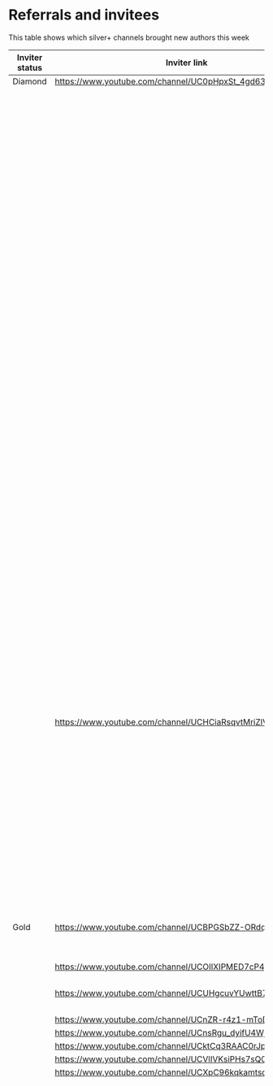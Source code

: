 # Referrals and invitees

This table shows which silver+ channels brought new authors this week

| Inviter status | Inviter link | Channel ID | Link YT | Status |
| --- | --- | --- | --- | --- |
| Diamond | https://www.youtube.com/channel/UC0pHpxSt_4gd63WylQL0cVQ | 44254 | https://www.youtube.com/channel/UCVlIVKsiPHs7sQ0Nr8PeM0A | Gold |
|  |  |  | https://www.youtube.com/channel/UCWaUsKFMp7-1clDMDzozxEQ | Bronze |
|  |  |  | https://www.youtube.com/channel/UCDfBROW84MZz90jOYnozdXA | Bronze |
|  |  |  | https://www.youtube.com/channel/UCg4VG6SBCBKjTP_v3tRRj2w | Bronze |
|  |  |  | https://www.youtube.com/channel/UCRvu4oMb7WXociGqvnMJpOQ | Bronze |
|  |  |  | https://www.youtube.com/channel/UCkMe-mELtGq6BKWNDvZco4w | Bronze |
|  |  |  | https://www.youtube.com/channel/UC9V2GkWS_e6X-CWq41olv9g | Bronze |
|  |  |  | https://www.youtube.com/channel/UCW_dBkTixLpC0gR3qGYW-Rw | Bronze |
|  |  |  | https://www.youtube.com/channel/UC9iIw5uJ1ZSJ7M8llQGO8lg | Opted Out |
|  |  |  | https://www.youtube.com/channel/UC0VxXtlYLDHrwVT_FYYimGQ | Bronze |
|  |  |  | https://www.youtube.com/channel/UCJQeiHnRvA-FyYMg7A8TwBQ | Bronze |
|  |  |  | https://www.youtube.com/channel/UCuDphpSxOnXlI_dr1jl6XVg | Bronze |
|  |  |  | https://www.youtube.com/channel/UC3VXhWOc1QJ5WSMqhhJmg3w | Bronze |
|  |  |  | https://www.youtube.com/channel/UCl_n6dZmTxLxRCsdLK7O_tw | Bronze |
|  |  |  | https://www.youtube.com/channel/UCAI6GOAA4lWfuJ5rFDM27pw | Bronze |
|  |  |  | https://www.youtube.com/channel/UCFg-dO4ePXq_QlqzS5-2_dg | Bronze |
|  |  |  | https://www.youtube.com/channel/UCoOe_wUpk3IdwElwyvG-sug | Bronze |
|  |  |  | https://www.youtube.com/channel/UCUl__orjKEoABoq2Zafw_DA | Bronze |
|  |  |  | https://www.youtube.com/channel/UCcraVMU9bGdpRDgKKpkgXYA | Bronze |
|  |  |  | https://www.youtube.com/channel/UCjdufTUT2SpVMqP1uzhEhxQ | Rejected |
|  |  |  | https://www.youtube.com/channel/UC51V7MNu5aBheWgBsFVGmiA | Rejected |
|  |  |  | https://www.youtube.com/channel/UCA9xUQ1bz2KNXqYi_OCbzJA | Bronze |
|  |  |  | https://www.youtube.com/channel/UCwuugYbdhK_YL57YhaPIGRQ | Bronze |
|  |  |  | https://www.youtube.com/channel/UC8QzXCuMq_HRXg9zSw8q3XA | Bronze |
|  |  |  | https://www.youtube.com/channel/UC8fWsqOimoyO94zrnsWOWuQ | Silver |
|  |  |  | https://www.youtube.com/channel/UCda6VwcQZFTxYU9oTgKQDHg | Bronze |
|  |  |  | https://www.youtube.com/channel/UCSrfCCeiRSch6DyMJpt3MJA | Bronze |
|  |  |  | https://www.youtube.com/channel/UCawKMi5B1SNKKYOqdPK2C8A | Bronze |
|  |  |  | https://www.youtube.com/channel/UCD0l-xNxxr4482J6ZSVuxHA | Bronze |
|  |  |  | https://www.youtube.com/channel/UCBBJ0n7u66aY-zmRXxlfmVg | Bronze |
|  |  |  | https://www.youtube.com/channel/UCGOpNieRY4oZByV_aS-CoWQ | Bronze |
|  |  |  | https://www.youtube.com/channel/UCf3OIrhN_v72tX99Jo9HWbA | Bronze |
|  |  |  | https://www.youtube.com/channel/UCEv5vDqUV6Dr4VMlCpJITMw | Bronze |
|  |  |  | https://www.youtube.com/channel/UC_xeTdJSxoSj8w8QHvAOn7A | Opted Out |
|  |  |  | https://www.youtube.com/channel/UCeg5QJX-ACX9wh3aVZ9aNsQ | Silver |
|  |  |  | https://www.youtube.com/channel/UCD7h0JsmEIuSuc0XS4UeLrA | Bronze |
|  |  |  | https://www.youtube.com/channel/UC8Q0l8qmn0DTOwfXsQsMsOw | Bronze |
|  |  |  | https://www.youtube.com/channel/UCvLUz8OizfTUW9IRk7QI-3A | Bronze |
|  |  |  | https://www.youtube.com/channel/UCl-GHl189q4erRjnnVmqNUA | Bronze |
|  |  |  | https://www.youtube.com/channel/UCEd1U8sdaYjMDH0SyHrItgQ | Bronze |
|  |  |  | https://www.youtube.com/channel/UCE_PKcLWu_sHFDw8NN2Y8bA | Bronze |
|  |  |  | https://www.youtube.com/channel/UCOnBa_KEScMJmyehmrJkxGQ | Bronze |
|  |  |  | https://www.youtube.com/channel/UCnkdgxjGxAUPHuxxWV3be7A | Gold |
|  |  |  | https://www.youtube.com/channel/UCL4fNK9Ko8vh5dABhLKJQxw | Bronze |
|  |  |  | https://www.youtube.com/channel/UCXxenuxgRX6Y4gF7hBdNkEw | Bronze |
|  |  |  | https://www.youtube.com/channel/UCIvE8ItXSDuTus05wVSnJZg | Bronze |
|  |  |  | https://www.youtube.com/channel/UC0LU6z7NEoTnwUL6C4zB3ig | Bronze |
|  | https://www.youtube.com/channel/UCHCiaRsqvtMriZlVxYMP5ig | 47429 | https://www.youtube.com/channel/UCHaZ74d8dJjJyYZsjlAj5hQ | Rejected |
|  |  |  | https://www.youtube.com/channel/UCkTN2J_R8VwxSJedF3b710g | Bronze |
|  |  |  | https://www.youtube.com/channel/UCYn2EOLR8YZ_ahnjmFpGTEg | Opted Out |
|  |  |  | https://www.youtube.com/channel/UCYmqjxHbjV9lKuTofD8-X7Q | Bronze |
|  |  |  | https://www.youtube.com/channel/UC6PbeXghiDXkjlK-krFVDTQ | Bronze |
|  |  |  | https://www.youtube.com/channel/UChxRgmxffo6e5ptweAVIH_A | Bronze |
|  |  |  | https://www.youtube.com/channel/UCVpO69c1S4NM4TYPj-6-0Mw | Bronze |
|  |  |  | https://www.youtube.com/channel/UCHdkkJDySpF1UYKQQlu0-3Q | Bronze |
|  |  |  | https://www.youtube.com/channel/UCygJ4RrWJMvZ-rGF2XTROBA | Rejected |
|  |  |  | https://www.youtube.com/channel/UCsqI4EZX0X5ZUbg8JpL8FVg | Bronze |
|  |  |  | https://www.youtube.com/channel/UC3voCTQ63lVf8f_89hJWTkg | Bronze |
|  |  |  | https://www.youtube.com/channel/UC4SKRaOI-0z2ypszGAPgKdg | Opted Out |
|  |  |  | https://www.youtube.com/channel/UCMTNFQq_YiAjVCp8VLx3LhQ | Bronze |
|  |  |  | https://www.youtube.com/channel/UCOc4svN8QddiRNcA5QabdJg | Bronze |
| Gold | https://www.youtube.com/channel/UCBPGSbZZ-ORdqrt2-tOrO9w | 42049 | https://www.youtube.com/channel/UC87fkV0vXIrPR4Yl-sdhhfw | Bronze |
|  |  |  | https://www.youtube.com/channel/UCV8NLygvq9KskIzs11OVPTg | Bronze |
|  |  |  | https://www.youtube.com/channel/UCXD6EDOKPZz2xjwUDIZ8WBA | Bronze |
|  | https://www.youtube.com/channel/UCOIlXIPMED7cP4pEdjDpfAA | 47867 | https://www.youtube.com/channel/UClbZxIUt6NPIOqfzxBTlKMw | Bronze |
|  |  |  | https://www.youtube.com/channel/UC4HeGKFISGXwFYf1H9A5e7Q | Bronze |
|  | https://www.youtube.com/channel/UCUHgcuvYUwttB7hD0qjCf_A | 49243 | https://www.youtube.com/channel/UCQzK-9RleXdHOhLrVMGXkzQ | Bronze |
|  |  |  | https://www.youtube.com/channel/UCSSj-6uxEPFwb22JeVyY2Wg | Silver |
|  | https://www.youtube.com/channel/UCnZR-r4z1-mToDX5VcQAuNg | 49495 | https://www.youtube.com/channel/UCadH4jbfoOB-aT37iBR5h_Q | Gold |
|  | https://www.youtube.com/channel/UCnsRgu_dyifU4WjXUkWqQnA | 29488 | https://www.youtube.com/channel/UCoqYnL7pwaxa064OgcOzlsw | Bronze |
|  | https://www.youtube.com/channel/UCktCq3RAAC0rJplT0gfgaog | 29064 | https://www.youtube.com/channel/UC-u_IzfsOVXwNq5A_MaIofw | Bronze |
|  | https://www.youtube.com/channel/UCVlIVKsiPHs7sQ0Nr8PeM0A | 55947 | https://www.youtube.com/channel/UCabzYSoiRfBofvrxEtFOsAg | Bronze |
|  | https://www.youtube.com/channel/UCXpC96kqkamtsdTJBoJqnEQ | 46478 | https://www.youtube.com/channel/UCsbE_2Gl0YXZh36AMnht55g | Bronze |
|  |  |  | https://www.youtube.com/channel/UC7WTWC4jWKuNZ5aua76u0Wg | Bronze |
|  |  |  | https://www.youtube.com/channel/UCrIJEpnWoDc84reS6-ur3ww | Bronze |
|  |  |  | https://www.youtube.com/channel/UCEmS66GJfa-ypdbLEXKXqFA | Bronze |
|  |  |  | https://www.youtube.com/channel/UCfO3Qe4KCOjgL8wjpNXWpDA | Bronze |
|  |  |  | https://www.youtube.com/channel/UCdHe-6XabvK8X3oAf_7_5mA | Opted Out |
|  |  |  | https://www.youtube.com/channel/UCNti3nJjZ2pOpuXDsB-RyMw | Bronze |
|  |  |  | https://www.youtube.com/channel/UCHU5W5B0i_uYE3aLM8F6WFA | Opted Out |
|  |  |  | https://www.youtube.com/channel/UC4HGCgO3OCKLZ6wtenaKHHA | Bronze |
|  |  |  | https://www.youtube.com/channel/UCBOuhVKUBZs_xkuHjlwsUqQ | Bronze |
|  |  |  | https://www.youtube.com/channel/UCLInfVHwlk3uj3bq33sSYMA | Bronze |
|  |  |  | https://www.youtube.com/channel/UCXBzQbiVp-nowmLVSuHksyw | Rejected |
|  |  |  | https://www.youtube.com/channel/UCM-iJ1oZ99HEv8WBXA6NEwQ | Bronze |
|  |  |  | https://www.youtube.com/channel/UCUSz_h3P8Eht6kM1JU8hpXQ | Bronze |
|  |  |  | https://www.youtube.com/channel/UCq_Ci5zTfe8jNm718UKg6aA | Rejected |
|  |  |  | https://www.youtube.com/channel/UCOuVZcKoBlfDeHRrPOtVXRQ | Rejected |
|  |  |  | https://www.youtube.com/channel/UCeBNeilVWYJHw2Ty1VIZ_lw | Bronze |
|  |  |  | https://www.youtube.com/channel/UC21GZQK8xfmNXpY8nAGOvLA | Rejected |
|  |  |  | https://www.youtube.com/channel/UC2mGN6rAvBPiqgQs8zbRMmA | Bronze |
|  |  |  | https://www.youtube.com/channel/UCGodvMVYTr__KZpvInX_AfA | Bronze |
|  |  |  | https://www.youtube.com/channel/UCxyyqOkmawPUkyzJaCbMw6Q | Bronze |
|  |  |  | https://www.youtube.com/channel/UCce2ynBJ7O1g5cX6AV977QQ | Bronze |
|  |  |  | https://www.youtube.com/channel/UCuMWZxbVuEJlJYYTFZQ3IIw | Rejected |
|  |  |  | https://www.youtube.com/channel/UC_hd4uYtIzkVlPEzF0PK6ag | Bronze |
|  |  |  | https://www.youtube.com/channel/UCjn5iaZoXxVbIsIEiXxyC1Q | Bronze |
|  |  |  | https://www.youtube.com/channel/UC38JIW-Crgvnav-L_Q0PFPA | Rejected |
|  |  |  | https://www.youtube.com/channel/UCaJS2cI4VByEd5rirXo0sVA | Bronze |
|  |  |  | https://www.youtube.com/channel/UCp2rI-WMQ4t8yUp6Nmu-mIw | Bronze |
|  |  |  | https://www.youtube.com/channel/UCtjis7xkbxBMoaQniw2NKJw | Bronze |
|  |  |  | https://www.youtube.com/channel/UCDS6PRV2GpDRR8RoBdcy0OA | Bronze |
|  |  |  | https://www.youtube.com/channel/UC6vcpmLNQSzhuflfYyqxjug | Bronze |
|  |  |  | https://www.youtube.com/channel/UCO8DnX8ALhfPAI9Q6NsJBEA | Bronze |
|  |  |  | https://www.youtube.com/channel/UCYnnYqiG5w1PXAdiHvidHyw | Bronze |
|  |  |  | https://www.youtube.com/channel/UC9Qn5dw_gCWgL_unbQX1ugA | Bronze |
|  |  |  | https://www.youtube.com/channel/UC3DPcqcEu9GQWMjzXjCyDbA | Opted Out |
|  |  |  | https://www.youtube.com/channel/UCuvc3Nt8AiglBRA8kbpmIaQ | Rejected |
|  |  |  | https://www.youtube.com/channel/UCQ8D5IKCUuWKmBpauBPUvWA | Bronze |
|  |  |  | https://www.youtube.com/channel/UC1aTzO3Ntav-13aNpO2St0w | Bronze |
|  |  |  | https://www.youtube.com/channel/UC9NaQwg-5GXxk0KvfZ5Bptw | Bronze |
|  |  |  | https://www.youtube.com/channel/UCBKNPVtNEyRLt5Q2IJntEaA | Bronze |
|  |  |  | https://www.youtube.com/channel/UCJwiJH2D54H6zQP77wX7e4w | Bronze |
|  |  |  | https://www.youtube.com/channel/UCkpte58-bqoAmzCvSGPxQnw | Bronze |
|  |  |  | https://www.youtube.com/channel/UCiYOTNtZfOnpHj0C-0hV6Kw | Bronze |
|  |  |  | https://www.youtube.com/channel/UCabNCNPXKdro9dRE34Y9rCQ | Bronze |
|  |  |  | https://www.youtube.com/channel/UCNgNNic3cthShmmRQVj9jAg | Rejected |
|  |  |  | https://www.youtube.com/channel/UC7vRwsAp-VydCupDWGU83tQ | Bronze |
|  |  |  | https://www.youtube.com/channel/UCaATD8HVyHiebO5EJ844Ugw | Bronze |
|  |  |  | https://www.youtube.com/channel/UC4msuQCB4fNBWVr49NjBmBw | Bronze |
|  |  |  | https://www.youtube.com/channel/UC4y2lZsrfJ7RBuFSkLSkiUA | Bronze |
|  |  |  | https://www.youtube.com/channel/UCCgZrX40yiFwrrseBvfMcrg | Bronze |
|  |  |  | https://www.youtube.com/channel/UCY3654rULffkJy93JkaTexA | Rejected |
|  |  |  | https://www.youtube.com/channel/UCMkzstSeHeFLvl6TSx2ukZg | Rejected |
|  |  |  | https://www.youtube.com/channel/UClxK2m44NSlqVv7lnLW86WA | Opted Out |
|  |  |  | https://www.youtube.com/channel/UCGQa4YijxOpMAOuuclQP6lQ | Bronze |
|  |  |  | https://www.youtube.com/channel/UCA1FoTOMfyfIiS9847q_tHQ | Bronze |
|  |  |  | https://www.youtube.com/channel/UCmZrOqp42JE2tGHZLfVZHoA | Bronze |
|  |  |  | https://www.youtube.com/channel/UC9IiGYXXUUhIrbIpcmDrZrA | Rejected |
|  |  |  | https://www.youtube.com/channel/UCVJptFF1I122WtWgaA1EJnw | Bronze |
|  |  |  | https://www.youtube.com/channel/UC0aC8XKpIkI08EsFwd6q5pQ | Bronze |
|  |  |  | https://www.youtube.com/channel/UCzBjaQnNSINWvVc02bMhYJA | Rejected |
|  |  |  | https://www.youtube.com/channel/UCeVdxZOYouDZ6cAurXYDPGA | Bronze |
|  |  |  | https://www.youtube.com/channel/UCOeabnncAbnBsgpnUq5mGhw | Bronze |
|  |  |  | https://www.youtube.com/channel/UCBAUYqnJknkU4a_F_UcVdQA | Bronze |
|  |  |  | https://www.youtube.com/channel/UC10GTCNhlTWi8LgAJ1gZeqw | Rejected |
|  |  |  | https://www.youtube.com/channel/UCd5evJmraZ-ajg1c-I3R4Ww | Bronze |
|  |  |  | https://www.youtube.com/channel/UC0yxxxx1DUfxDZmfcas1zPA | Bronze |
|  |  |  | https://www.youtube.com/channel/UCHhUJNiullCewndx7JYFsnA | Bronze |
|  |  |  | https://www.youtube.com/channel/UCj12OuhbmlwBh7P7lHf1RZQ | Bronze |
|  |  |  | https://www.youtube.com/channel/UCQxdGs5Bq12bmwg8Cjjzdzw | Bronze |
|  |  |  | https://www.youtube.com/channel/UC4yrq_LUmHgcpFMTjTGqKIA | Bronze |
|  |  |  | https://www.youtube.com/channel/UC8EFctvUR0C1XK7AMDfqlcA | Bronze |
|  |  |  | https://www.youtube.com/channel/UCvOSSManfF2k96wbFqLmsUQ | Bronze |
|  |  |  | https://www.youtube.com/channel/UCMVbmpBEuFzFQ0W0dfXrINg | Bronze |
|  |  |  | https://www.youtube.com/channel/UCvlw-gh47aTFghuXCONtxfQ | Bronze |
|  |  |  | https://www.youtube.com/channel/UCk92D_c-JNyTlqVqM09oaVA | Bronze |
|  |  |  | https://www.youtube.com/channel/UCejV8Kk6Fl5kSHIewSsnmjw | Bronze |
|  |  |  | https://www.youtube.com/channel/UC9NvnhaLLb81WoktSSqY07A | Bronze |
|  |  |  | https://www.youtube.com/channel/UChL_ArutDxhud7v7XY6rjVg | Bronze |
|  |  |  | https://www.youtube.com/channel/UCvfeTUlZYT55M879TQIEpsg | Bronze |
|  |  |  | https://www.youtube.com/channel/UC1loENaqLQDhsaJxJvYTZzw | Bronze |
|  |  |  | https://www.youtube.com/channel/UCBP6HufkwhVsuGrdCnrdyrw | Opted Out |
|  |  |  | https://www.youtube.com/channel/UCPx3pRpdqmKtgEA5ldigWew | Bronze |
|  |  |  | https://www.youtube.com/channel/UC3zvy1dR3frwk9pyCD3zTIQ | Bronze |
|  |  |  | https://www.youtube.com/channel/UCnk_1olDhThP7qrpt9RWemQ | Bronze |
|  |  |  | https://www.youtube.com/channel/UC7bVWHCw70aJwbyM2kQTcsg | Bronze |
|  |  |  | https://www.youtube.com/channel/UC-fpultchbDO7Bm8ju-syOg | Bronze |
|  |  |  | https://www.youtube.com/channel/UC89wF2L6ZjmbKTdl7176VIg | Bronze |
|  |  |  | https://www.youtube.com/channel/UCPHkI8iqU4_koPxEHjKX2Aw | Bronze |
|  |  |  | https://www.youtube.com/channel/UCl7dSnNbx40Igv4dALNiCJQ | Rejected |
|  |  |  | https://www.youtube.com/channel/UCVic9QA5MNAgyjNbY1IU8SA | Bronze |
|  |  |  | https://www.youtube.com/channel/UCRQtPTZZU-702X5XzCSQqJA | Opted Out |
|  |  |  | https://www.youtube.com/channel/UCxGGEebcnKYBcZ23ujsA8nQ | Bronze |
|  |  |  | https://www.youtube.com/channel/UC9RRbitqEyHj-boPpcAKqLg | Bronze |
|  |  |  | https://www.youtube.com/channel/UCuZnBPG-cxleU0XHtoJs3Dg | Opted Out |
|  |  |  | https://www.youtube.com/channel/UC4QNLl_rwVkVwbYkuwY2qeg | Bronze |
|  |  |  | https://www.youtube.com/channel/UCPz7x2eLvep4Rh_a6ExKAVg | Bronze |
|  |  |  | https://www.youtube.com/channel/UCvggd9hbeo9MBQ4CCKT0SPw | Rejected |
|  |  |  | https://www.youtube.com/channel/UCxho_RdjiVqxKfnzM23vhBQ | Bronze |
|  |  |  | https://www.youtube.com/channel/UC1nPG3tv07FIsf6p_emlpqg | Bronze |
|  |  |  | https://www.youtube.com/channel/UC1a1B73wgfNkWXPaTJ0QRRQ | Bronze |
|  |  |  | https://www.youtube.com/channel/UCOJ48DYEKuFI0e7N2EIF2Cw | Rejected |
|  |  |  | https://www.youtube.com/channel/UC5zU2UrLymnzQrd12fvhQ_g | Bronze |
|  |  |  | https://www.youtube.com/channel/UCPvC2xhJzdiG6TN6mz6ECoA | Bronze |
|  |  |  | https://www.youtube.com/channel/UCnJhf6k_sFYnvKJ6B8Kof5g | Bronze |
|  |  |  | https://www.youtube.com/channel/UCUgi-_irmoWRVbH-_-NiJ_w | Silver |
|  |  |  | https://www.youtube.com/channel/UCDvzR0dPFQWzd8cuz6wq3ng | Bronze |
|  |  |  | https://www.youtube.com/channel/UC1lfhOLu69ely9-0e0ODOLA | Bronze |
|  |  |  | https://www.youtube.com/channel/UCuIK6II4i2p6CXxiZGmjELw | Bronze |
|  |  |  | https://www.youtube.com/channel/UC-4fh9fn9BymVOTumXhPaaw | Bronze |
|  |  |  | https://www.youtube.com/channel/UCF7c0p80xk5YwrCvwKXOrwQ | Bronze |
|  |  |  | https://www.youtube.com/channel/UCp7w1Gx-8u5nxuWzF3n7BKA | Bronze |
|  |  |  | https://www.youtube.com/channel/UCC_CJHpz3LcUWg5skB7pY0A | Bronze |
|  |  |  | https://www.youtube.com/channel/UCRL_QznHLiauaap0cXxu_UA | Bronze |
|  |  |  | https://www.youtube.com/channel/UCthTAaF_1kiICRpmRbFfxgg | Rejected |
|  |  |  | https://www.youtube.com/channel/UCijsVF6jQu0p8QKNKfhrs0Q | Bronze |
|  |  |  | https://www.youtube.com/channel/UCynBn-YmMUQpy0lkwZnLv6g | Bronze |
|  |  |  | https://www.youtube.com/channel/UCp1jThkJuWINGViMD150gpQ | Bronze |
|  |  |  | https://www.youtube.com/channel/UCntatP98-di7If_pKt_6Tmw | Bronze |
|  |  |  | https://www.youtube.com/channel/UCWFeFf6g12yqRRhiytvMoZw | Rejected |
|  |  |  | https://www.youtube.com/channel/UCnN0wcmmMeO2mPznASy4z0g | Bronze |
|  |  |  | https://www.youtube.com/channel/UCKZt1bsb9NBQrRcIxlILVIQ | Gold |
|  |  |  | https://www.youtube.com/channel/UCWAPz7O5ljN_4IDWwtNsm9Q | Bronze |
|  |  |  | https://www.youtube.com/channel/UC4lSUrpm6sqMuJkwsjgpwSA | Rejected |
|  |  |  | https://www.youtube.com/channel/UCAFif_m0fpYv7-mRV5RxAAg | Bronze |
|  |  |  | https://www.youtube.com/channel/UCKcId8kY_IgKOHn0ACMVMLQ | Bronze |
|  |  |  | https://www.youtube.com/channel/UCeg_EAri3xXFaA7llux6LHw | Bronze |
|  |  |  | https://www.youtube.com/channel/UC6f2S6JUAB1YlKVQL9eR9ew | Rejected |
|  |  |  | https://www.youtube.com/channel/UCmgA3LXHvnuXu34RyYnAB4Q | Bronze |
|  |  |  | https://www.youtube.com/channel/UCjV9h_Lf6nw1CBnvyMZdaEw | Bronze |
|  |  |  | https://www.youtube.com/channel/UCrK9tqskVSLzivurK24yRsg | Bronze |
|  |  |  | https://www.youtube.com/channel/UCU6TUe0Ek9VqPn2Otj82QCg | Bronze |
|  |  |  | https://www.youtube.com/channel/UCLie03FUCoyJ_kq85fQtmqA | Rejected |
|  |  |  | https://www.youtube.com/channel/UCe5Knj8DbN3a4rA_brYqy_A | Bronze |
|  |  |  | https://www.youtube.com/channel/UClZ0d8ZNKmP_CRg2I5pnFtg | Bronze |
|  |  |  | https://www.youtube.com/channel/UCTvRJ9sYmXUp2_ODFWzqSyQ | Bronze |
|  |  |  | https://www.youtube.com/channel/UCZstpmL_p_sTuUe7sq4cfUQ | Bronze |
|  |  |  | https://www.youtube.com/channel/UCvLXKwxgexZDyz4cq9Na5rg | Bronze |
|  |  |  | https://www.youtube.com/channel/UCKLcsQL86JhMCj6gTVJUOHg | Bronze |
|  |  |  | https://www.youtube.com/channel/UCHN1f8OIMxAnieMTx4Ww0Ig | Bronze |
|  |  |  | https://www.youtube.com/channel/UCtRjCf6i1fZRnuQ1-n27ejQ | Bronze |
|  |  |  | https://www.youtube.com/channel/UCmBluFINgVJjbMyfR23byzA | Bronze |
|  |  |  | https://www.youtube.com/channel/UCXTiCegdaNb7xqRHIlYOGPw | Bronze |
|  |  |  | https://www.youtube.com/channel/UCMCGcIWdMtfpWJEIJJ1V4gw | Bronze |
|  |  |  | https://www.youtube.com/channel/UCmb4RPYG9h4bJqTdW5qOP9Q | Bronze |
|  |  |  | https://www.youtube.com/channel/UCl1v-g3cKc_kQnRfDEpCZkw | Bronze |
|  |  |  | https://www.youtube.com/channel/UCefYvMRXgPUXAGjXrNpb_yQ | Bronze |
|  |  |  | https://www.youtube.com/channel/UCphU350YDjHhaj4WogQNCPw | Bronze |
|  |  |  | https://www.youtube.com/channel/UCd6qAkCXwosmzDxdSN8o0zA | Bronze |
|  |  |  | https://www.youtube.com/channel/UCGnMFOBHB4UQAY0ch0qYAbQ | Bronze |
|  |  |  | https://www.youtube.com/channel/UC-QUv-99MfFnE0IG1-iufvQ | Bronze |
|  |  |  | https://www.youtube.com/channel/UCh3L6ERlz1RoNSL5q13sL2g | Bronze |
|  |  |  | https://www.youtube.com/channel/UCO_a4w6fdkrEWm5QgCydzjw | Bronze |
|  |  |  | https://www.youtube.com/channel/UCzYQJlyDQBcuokxEtDufnrw | Bronze |
|  |  |  | https://www.youtube.com/channel/UCtddMvii-Kd795NEKhOMlBg | Bronze |
|  |  |  | https://www.youtube.com/channel/UCHQHFPY7sMy7mE5nET8i06w | Bronze |
|  |  |  | https://www.youtube.com/channel/UCP4ko7vNbSF5Rd-9Mf0nZDw | Bronze |
|  |  |  | https://www.youtube.com/channel/UCcLMzesgujJJhkdKjmgqNlw | Bronze |
|  | https://www.youtube.com/channel/UCnkdgxjGxAUPHuxxWV3be7A | 55242 | https://www.youtube.com/channel/UC8sXzkCgDeG3xtTFaH_fYpw | Bronze |
| Silver | https://www.youtube.com/channel/UC6sFFeCEq6wvrGqFhfeKxtQ | 29758 | https://www.youtube.com/channel/UCvZO1gPb-IICjJchKZK1Waw | Bronze |
|  | https://www.youtube.com/channel/UCTklFfheQpsiJMAIM8gpSAQ | 50882 | https://www.youtube.com/channel/UCb7qu_4c-z2wY4l6wcjS0EQ | Rejected |
|  | https://www.youtube.com/channel/UC51H-WAhQ0PIoM3E5a7OSaw | 47202 | https://www.youtube.com/channel/UClanRaPTkAvNZg7yK9dH-Sg | Bronze |
|  |  |  | https://www.youtube.com/channel/UCEFKfS5AJJVk6T6MnjWkbzw | Bronze |
|  | https://www.youtube.com/channel/UC_J19lKignAGeeQE8LRkVwQ | 51578 | https://www.youtube.com/channel/UCn1U9cMOmTHC0eFHPyWR_fQ | Rejected |
|  |  |  | https://www.youtube.com/channel/UCUt55kv7lJ22KsFPacCW2sg | Bronze |
|  |  |  | https://www.youtube.com/channel/UCUp6v1aY-IioeUc1Zy-Cyjg | Bronze |
|  |  |  | https://www.youtube.com/channel/UC1bla0_WObCUE7ewdwfgHnQ | Rejected |
|  |  |  | https://www.youtube.com/channel/UCLjoHLY_h1s6daSJL9OIrlg | Bronze |
|  |  |  | https://www.youtube.com/channel/UCRefZFrtHZCmP25jxsK-swA | Rejected |
|  |  |  | https://www.youtube.com/channel/UC7LYbycD_uyv16L_Lw6O48g | Rejected |
|  |  |  | https://www.youtube.com/channel/UCHZziJRgco4FWsM2WjKm5og | Rejected |
|  |  |  | https://www.youtube.com/channel/UC4QUK-X_ovcOHgL7iKu-FOw | Bronze |
|  | https://www.youtube.com/channel/UCD_Or69bURWoMQRFzXgQfuQ | 51970 | https://www.youtube.com/channel/UC2Ebjnp7RI430DPRptnYD4A | Silver |
|  | https://www.youtube.com/channel/UCAkvle7016gUmxIqMH45qkw | 44819 | https://www.youtube.com/channel/UCnvTtfXSG51o4EGDeADXQaQ | Bronze |
|  | https://www.youtube.com/channel/UCrMAdFVIKRjSSJG30i-ESCw | 54166 | https://www.youtube.com/channel/UC7lZve3FHqHIq0LpP-Oiflw | Bronze |
|  |  |  | https://www.youtube.com/channel/UCh8ULyjsmdhpPJhfYPujmrw | Rejected |
|  |  |  | https://www.youtube.com/channel/UCr-YhhFbG101nMWiWqMJu7A | Bronze |
|  |  |  | https://www.youtube.com/channel/UCqw42CZM6y3evU36jvIa6EQ | Rejected |
|  |  |  | https://www.youtube.com/channel/UCdWfy4Oytzba2PdRKfRQfGg | Bronze |
|  |  |  | https://www.youtube.com/channel/UCXWIkuLupURTqgCKrXyttWQ | Bronze |
|  | https://www.youtube.com/channel/UCjfWoeLrzqmXJnqStBI7Brg | 29729 | https://www.youtube.com/channel/UCvkVVpnCgGnu6AXOLLz_rtg | Bronze |
|  | https://www.youtube.com/channel/UCrz3HSZDE2g9dR0Stp1KQag | 43561 | https://www.youtube.com/channel/UCnpL8f41lzZhj49jPrRXEjw | Rejected |
|  | https://www.youtube.com/channel/UCBy6AGZAF4kd3fEAK_svZHQ | 52597 | https://www.youtube.com/channel/UCnS_LB6vaIAGxfp9zc1Uu-A | Bronze |
|  |  |  | https://www.youtube.com/channel/UCg7gQTPhYHuJpjCCDv_TrLQ | Rejected |
|  | https://www.youtube.com/channel/UCFkVgx0I9LSQ27aovClBw8g | 53724 | https://www.youtube.com/channel/UC3leMvIG7rCiwtor1LNHzsA | Bronze |
|  | https://www.youtube.com/channel/UCAej31_-DJsKjWfawAqWvOA | 29950 | https://www.youtube.com/channel/UCopWdzja88Zaac4PO_Gc-Gg | Bronze |
|  | https://www.youtube.com/channel/UC-4HlhpYAMqG1G4Ixdg8dKQ | 27727 | https://www.youtube.com/channel/UC737At6EZcnh4n_CQXTr1kA | Bronze |
|  | https://www.youtube.com/channel/UC2wgt8gj9CA9Cx7e_U5Ey9A | 55207 | https://www.youtube.com/channel/UCWJsf1us-l9fQMcWgmcGfUg | Bronze |
|  |  |  | https://www.youtube.com/channel/UCM_b9lHwgeDLH6_i-KYegjA | Opted Out |